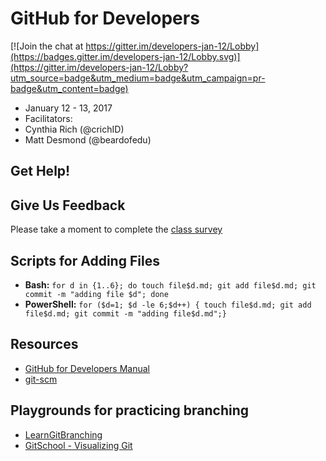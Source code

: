 # GitHub for Developers

[![Join the chat at https://gitter.im/developers-jan-12/Lobby](https://badges.gitter.im/developers-jan-12/Lobby.svg)](https://gitter.im/developers-jan-12/Lobby?utm_source=badge&utm_medium=badge&utm_campaign=pr-badge&utm_content=badge)

- January 12 - 13, 2017
- Facilitators:
 - Cynthia Rich (@crichID)
 - Matt Desmond (@beardofedu)

## Get Help!


## Give Us Feedback

Please take a moment to complete the [class survey](http://www.surveygizmo.com/s3/3270729/GitHub-for-Developers-Kaiser)

## Scripts for Adding Files

- **Bash:** `for d in {1..6}; do touch file$d.md; git add file$d.md; git commit -m "adding file $d"; done`
- **PowerShell:** `for ($d=1; $d -le 6;$d++) { touch file$d.md; git add file$d.md; git commit -m "adding file$d.md";}`

## Resources

- [GitHub for Developers Manual](github-for-developers-student-manual.pdf)
- [git-scm](https://git-scm.com)

## Playgrounds for practicing branching
- [LearnGitBranching](http://learngitbranching.js.org/?NODEMO)
- [GitSchool - Visualizing Git](http://git-school.github.io/visualizing-git/)
